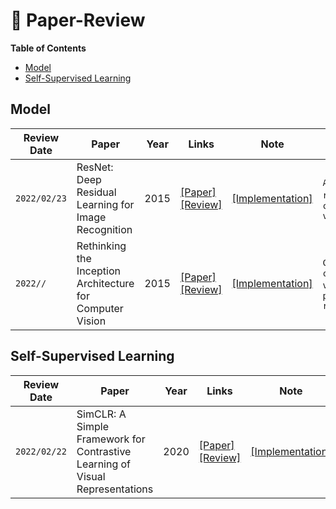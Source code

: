 # :pencil: Paper-Review 

**Table of Contents**
- [Model](#model)
- [Self-Supervised Learning](#self-supervised-learning)

## **Model**

|Review Date|Paper|Year|Links|Note|Tag|
|------|---|---|---|---|---|
|`2022/02/23`|ResNet: Deep Residual Learning for Image Recognition|2015|[[Paper]](https://arxiv.org/abs/1512.03385)<br/>[[Review]](https://github.com/leeyngdo/Paper-Review/blob/main/Architecture/ResNet:%20Deep%20Residual%20Learning%20for%20Image%20Recognition/README.md)|[[Implementation]](https://github.com/leeyngdo/Paper-Review/blob/main/Architecture/ResNet:%20Deep%20Residual%20Learning%20for%20Image%20Recognition/Implementation.ipynb)|`Architecture`, `resnet`, `computer-vision`|
|`2022//`|Rethinking the Inception Architecture for Computer Vision|2015|[[Paper]](https://arxiv.org/abs/1512.00567)<br/>[[Review]]()|[[Implementation]]()|`CNN`, `computer-vision`, `pattern-recognition`|



## **Self-Supervised Learning**

|Review Date|Paper|Year|Links|Note|Tag|
|------|---|---|---|---|---|
|`2022/02/22`|SimCLR: A Simple Framework for Contrastive Learning of Visual Representations|2020|[[Paper]](https://arxiv.org/abs/2002.05709)<br/>[[Review]](https://github.com/leeyngdo/Paper-Review/blob/main/Self-Supervised%20Learning/SimCLR:%20A%20Simple%20Framework%20for%20Contrastive%20Learning%20of%20Visual%20Representations/README.md)|[[Implementation]]()|`self-supervised-learning`, `simclr`, `computer-vision`|
